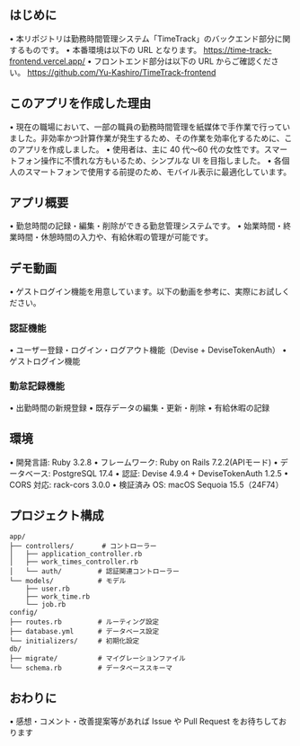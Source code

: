## はじめに

• 本リポジトリは勤務時間管理システム「TimeTrack」のバックエンド部分に関するものです。
• 本番環境は以下の URL となります。
https://time-track-frontend.vercel.app/
• フロントエンド部分は以下の URL からご確認ください。
https://github.com/Yu-Kashiro/TimeTrack-frontend

## このアプリを作成した理由

• 現在の職場において、一部の職員の勤務時間管理を紙媒体で手作業で行っていました。非効率かつ計算作業が発生するため、その作業を効率化するために、このアプリを作成しました。
• 使用者は、主に 40 代〜60 代の女性です。スマートフォン操作に不慣れな方もいるため、シンプルな UI を目指しました。
• 各個人のスマートフォンで使用する前提のため、モバイル表示に最適化しています。

## アプリ概要

• 勤怠時間の記録・編集・削除ができる勤怠管理システムです。
• 始業時間・終業時間・休憩時間の入力や、有給休暇の管理が可能です。

## デモ動画

• ゲストログイン機能を用意しています。以下の動画を参考に、実際にお試しください。


### 認証機能

• ユーザー登録・ログイン・ログアウト機能（Devise + DeviseTokenAuth）
• ゲストログイン機能

### 勤怠記録機能

• 出勤時間の新規登録
• 既存データの編集・更新・削除
• 有給休暇の記録

## 環境

• 開発言語: Ruby 3.2.8
• フレームワーク: Ruby on Rails 7.2.2(APIモード)
• データベース: PostgreSQL 17.4
• 認証: Devise 4.9.4 + DeviseTokenAuth 1.2.5
• CORS 対応: rack-cors 3.0.0
• 検証済み OS: macOS Sequoia 15.5（24F74）

## プロジェクト構成

```
app/
├── controllers/       # コントローラー
│   ├── application_controller.rb
│   ├── work_times_controller.rb
│   └── auth/         # 認証関連コントローラー
└── models/           # モデル
    ├── user.rb
    ├── work_time.rb
    └── job.rb
config/
├── routes.rb         # ルーティング設定
├── database.yml      # データベース設定
└── initializers/     # 初期化設定
db/
├── migrate/          # マイグレーションファイル
└── schema.rb         # データベーススキーマ
```

## おわりに

• 感想・コメント・改善提案等があれば Issue や Pull Request をお待ちしております
